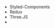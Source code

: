 <!-- TODO -->
<!-- //TODO add icons to project -->

- Styled-Components
- Redux
- Three.JS
- <!-- //TODO add react helmet / fix favicon  -->
